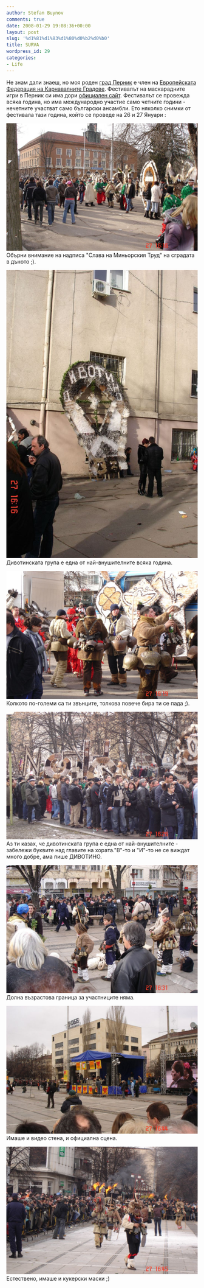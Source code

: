 ```yaml
---
author: Stefan Buynov
comments: true
date: 2008-01-29 19:08:36+00:00
layout: post
slug: '%d1%81%d1%83%d1%80%d0%b2%d0%b0'
title: SURVA
wordpress_id: 29
categories:
- Life
---
```


Не знам дали знаеш, но моя роден [град Перник](http://pernik.info/) е член на [Европейската Федерация на Карнавалните Градове](http://www.carnivalcities.com/). Фестивалът на маскарадните игри в Перник си има дори [официален сайт](http://www.surva.org/). Фестивалът се провежда всяка година, но има международно участие само четните години - нечетните участват само български ансамбли. Ето няколко снимки от фестивала тази година, който се проведе на 26 и 27 Януари :<!-- more -->

[![Снимка 1](/images/2008/01/dsc00826_small.jpg)](/images/2008/01/dsc00826_small.jpg)Обърни внимание на надписа "Слава на Миньорския Труд" на сградата в дъното ;).

[![Снимка 2](/images/2008/01/dsc00827_small.jpg)](/images/2008/01/dsc00827_small.jpg)Дивотинската група е една от най-внушителните всяка година.

[![Снимка 3](/images/2008/01/dsc00830_small.jpg)](/images/2008/01/dsc00830_small.jpg) Колкото по-големи са ти звънците, толкова повече бира ти се пада ;).

[![Снимка 4](/images/2008/01/dsc00831_small.jpg)](/images/2008/01/dsc00831_small.jpg) Аз ти казах, че дивотинската група е една от най-внушителните - забележи буквите над главите на хората."В"-то и "И"-то не се виждат много добре, ама пише ДИВОТИНО.

[![Снимка 5](/images/2008/01/dsc00836_small.jpg)](/images/2008/01/dsc00836_small.jpg) Долна възрастова граница за участниците няма.

[![Снимка 6](/images/2008/01/dsc00843_small.jpg)](/images/2008/01/dsc00843_small.jpg) Имаше и видео стена, и официална сцена.

[![Снимка 7](/images/2008/01/dsc00845_small.jpg)](/images/2008/01/dsc00845_small.jpg) Естествено, имаше и кукерски маски ;)

